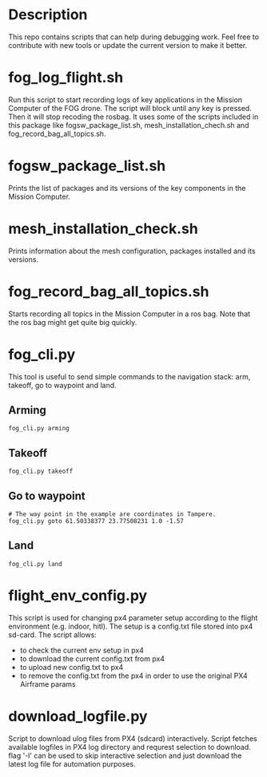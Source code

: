 # Description

This repo contains scripts that can help during debugging work.
Feel free to contribute with new tools or update the current version to make it better.

# fog_log_flight.sh
Run this script to start recording logs of key applications in the Mission Computer of the FOG drone.
The script will block until any key is pressed. Then it will stop recoding the rosbag.
It uses some of the scripts included in this package like fogsw_package_list.sh, mesh_installation_chech.sh and fog_record_bag_all_topics.sh.

# fogsw_package_list.sh
Prints the list of packages and its versions of the key components in the Mission Computer.

# mesh_installation_check.sh
Prints information about the mesh configuration, packages installed and its versions.

# fog_record_bag_all_topics.sh
Starts recording all topics in the Mission Computer in a ros bag. Note that the ros bag might get quite big quickly.

# fog_cli.py
This tool is useful to send simple commands to the navigation stack: arm, takeoff, go to waypoint and land.

## Arming
```
fog_cli.py arming
```

## Takeoff
```
fog_cli.py takeoff
```

## Go to waypoint
```
# The way point in the example are coordinates in Tampere.
fog_cli.py goto 61.50338377 23.77508231 1.0 -1.57
```

## Land

```
fog_cli.py land
```

# flight_env_config.py
This script is used for changing px4 parameter setup according to the flight environment (e.g. indoor, hitl). The setup is a config.txt file stored into px4 sd-card.
The script allows:
 - to check the current env setup in px4
 - to download the current config.txt from px4
 - to upload new config.txt to px4
 - to remove the config.txt from the px4 in order to use the original PX4 Airframe params

# download_logfile.py
Script to download ulog files from PX4 (sdcard) interactively. Script fetches available logfiles in PX4 log directory and requrest selection to download. flag '-l' can be used to skip interactive selection and just download the latest log file for automation purposes.
